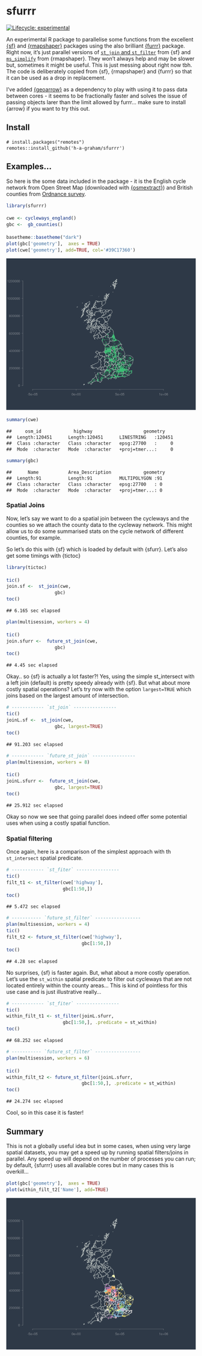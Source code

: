 sfurrr
================

<!-- badges: start -->

[![Lifecycle:
experimental](https://img.shields.io/badge/lifecycle-experimental-orange.svg)](https://lifecycle.r-lib.org/articles/stages.html#experimental)

<!-- badges: end -->

An experimental R package to parallelise some functions from the
excellent [{sf}](https://r-spatial.github.io/sf/) and
[{rmapshaper}](https://github.com/ateucher/rmapshaper) packages using
the also brilliant [{furrr}](https://github.com/DavisVaughan/furrr)
package. Right now, it’s just parallel versions of [`st_join` and
`st_filter`](https://r-spatial.github.io/sf/reference/st_join.html) from
{sf} and
[`ms_simplify`](https://github.com/ateucher/rmapshaper/blob/master/R/simplify.R)
from {rmapshaper}. They won’t always help and may be slower but,
sometimes it might be useful. This is just messing about right now tbh.
The code is deliberately copied from {sf}, {rmapshaper} and {furrr} so
that it can be used as a drop in replacement.

I’ve added [{geoarrow}](https://github.com/paleolimbot/geoarrow) as a
dependency to play with using it to pass data between cores - it seems
to be fractionally faster and solves the issue of passing objects larer
than the limit allowed by furrr… make sure to install {arrow} if you
want to try this out.

## Install

    # install.packages("remotes")
    remotes::install_github('h-a-graham/sfurrr')

## Examples…

So here is the some data included in the package - it is the English
cycle network from Open Street Map (downloaded with
[{osmextract}](https://docs.ropensci.org/osmextract/)) and British
counties from [Ordnance
survey](https://osdatahub.os.uk/downloads/open/BoundaryLine).

``` r
library(sfurrr)

cwe <- cycleways_england()
gbc <-  gb_counties()

basetheme::basetheme("dark")
plot(gbc['geometry'],  axes = TRUE)
plot(cwe['geometry'], add=TRUE, col='#39C17360')
```

![](man/figures/show_test_data-1.png)<!-- -->

``` r
summary(cwe)
```

    ##     osm_id            highway                   geometry     
    ##  Length:120451      Length:120451      LINESTRING   :120451  
    ##  Class :character   Class :character   epsg:27700   :     0  
    ##  Mode  :character   Mode  :character   +proj=tmer...:     0

``` r
summary(gbc)
```

    ##      Name           Area_Description            geometry 
    ##  Length:91          Length:91          MULTIPOLYGON :91  
    ##  Class :character   Class :character   epsg:27700   : 0  
    ##  Mode  :character   Mode  :character   +proj=tmer...: 0

### Spatial Joins

Now, let’s say we want to do a spatial join between the cycleways and
the counties so we attach the county data to the cycleway network. This
might allow us to do some summarised stats on the cycle network of
different counties, for example.

So let’s do this with {sf} which is loaded by default with {sfurr}.
Let’s also get some timings with {tictoc}

``` r
library(tictoc)

tic()
join.sf <-  st_join(cwe,
                  gbc)
toc()
```

    ## 6.165 sec elapsed

``` r
plan(multisession, workers = 4)

tic()
join.sfurr <-  future_st_join(cwe,
                  gbc)
toc()
```

    ## 4.45 sec elapsed

Okay.. so {sf} is actually a lot faster?! Yes, using the simple
st_intersect with a left join (default) is pretty speedy already with
{sf}. But what about more costly spatial operations? Let’s try now with
the option `largest=TRUE` which joins based on the largest amount of
intersection.

``` r
# ------------ `st_join` ----------------
tic()
joinL.sf <-  st_join(cwe,
                  gbc, largest=TRUE)
toc()
```

    ## 91.203 sec elapsed

``` r
# ------------ `future_st_join` ----------------
plan(multisession, workers = 8)

tic()
joinL.sfurr <-  future_st_join(cwe,
                  gbc, largest=TRUE)
toc()
```

    ## 25.912 sec elapsed

Okay so now we see that going parallel does indeed offer some potential
uses when using a costly spatial function.

### Spatial filtering

Once again, here is a comparison of the simplest approach with th
`st_intersect` spatial predicate.

``` r
# ------------ `st_fiter` ----------------
tic()
filt_t1 <- st_filter(cwe['highway'],
                     gbc[1:50,])
toc()
```

    ## 5.472 sec elapsed

``` r
# ----------- `future_st_filter` -----------------
plan(multisession, workers = 4)
tic()
filt_t2 <- future_st_filter(cwe['highway'],
                            gbc[1:50,])
toc()
```

    ## 4.28 sec elapsed

No surprises, {sf} is faster again. But, what about a more costly
operation. Let’s use the `st_within` spatial predicate to filter out
cycleways that are not located entirely within the county areas… This is
kind of pointless for this use case and is just illustrative really…

``` r
# ------------ `st_fiter` ----------------
tic()
within_filt_t1 <- st_filter(joinL.sfurr,
                     gbc[1:50,], .predicate = st_within)
toc()
```

    ## 68.252 sec elapsed

``` r
# ----------- `future_st_filter` -----------------
plan(multisession, workers = 6)

tic()
within_filt_t2 <- future_st_filter(joinL.sfurr,
                            gbc[1:50,], .predicate = st_within)
toc()
```

    ## 24.274 sec elapsed

Cool, so in this case it is faster!

## Summary

This is not a globally useful idea but in some cases, when using very
large spatial datasets, you may get a speed up by running spatial
filters/joins in parallel. Any speed up will depend on the number of
processes you can run; by default, {sfurrr} uses all available cores but
in many cases this is overkill…

``` r
plot(gbc['geometry'],  axes = TRUE)
plot(within_filt_t2['Name'], add=TRUE)
```

![](man/figures/final_plot-1.png)<!-- -->

